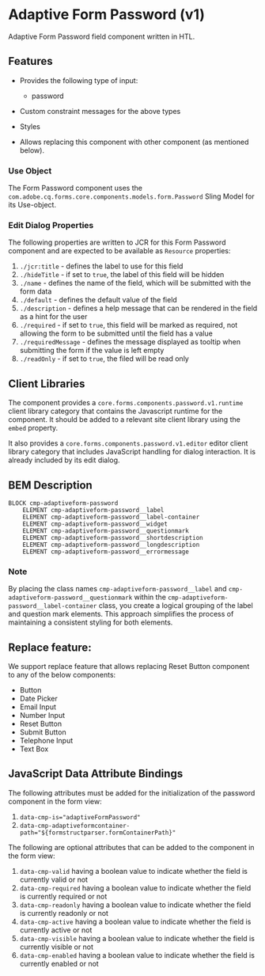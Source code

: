 <!--
Copyright 2024 Adobe

Licensed under the Apache License, Version 2.0 (the "License");
you may not use this file except in compliance with the License.
You may obtain a copy of the License at

    http://www.apache.org/licenses/LICENSE-2.0

Unless required by applicable law or agreed to in writing, software
distributed under the License is distributed on an "AS IS" BASIS,
WITHOUT WARRANTIES OR CONDITIONS OF ANY KIND, either express or implied.
See the License for the specific language governing permissions and
limitations under the License.
-->
Adaptive Form Password (v1)
====
Adaptive Form Password field component written in HTL.

## Features

* Provides the following type of input:
  * password

* Custom constraint messages for the above types
* Styles
* Allows replacing this component with other component (as mentioned below).

### Use Object
The Form Password component uses the `com.adobe.cq.forms.core.components.models.form.Password` Sling Model for its Use-object.

### Edit Dialog Properties
The following properties are written to JCR for this Form Password component and are expected to be available as `Resource` properties:

1. `./jcr:title` - defines the label to use for this field
2. `./hideTitle` - if set to `true`, the label of this field will be hidden
3. `./name` - defines the name of the field, which will be submitted with the form data
4. `./default` - defines the default value of the field
5. `./description` - defines a help message that can be rendered in the field as a hint for the user
6. `./required` - if set to `true`, this field will be marked as required, not allowing the form to be submitted until the field has a value
7. `./requiredMessage` - defines the message displayed as tooltip when submitting the form if the value is left empty
8. `./readOnly` - if set to `true`, the filed will be read only

## Client Libraries
The component provides a `core.forms.components.password.v1.runtime` client library category that contains the Javascript runtime for the component. 
It should be added to a relevant site client library using the `embed` property.

It also provides a `core.forms.components.password.v1.editor` editor client library category that includes
JavaScript handling for dialog interaction. It is already included by its edit dialog.

## BEM Description
```
BLOCK cmp-adaptiveform-password
    ELEMENT cmp-adaptiveform-password__label
    ELEMENT cmp-adaptiveform-password__label-container
    ELEMENT cmp-adaptiveform-password__widget
    ELEMENT cmp-adaptiveform-password__questionmark
    ELEMENT cmp-adaptiveform-password__shortdescription
    ELEMENT cmp-adaptiveform-password__longdescription
    ELEMENT cmp-adaptiveform-password__errormessage
```

### Note
By placing the class names `cmp-adaptiveform-password__label` and `cmp-adaptiveform-password__questionmark` within the `cmp-adaptiveform-password__label-container` class, you create a logical grouping of the label and question mark elements. This approach simplifies the process of maintaining a consistent styling for both elements.

## Replace feature:
We support replace feature that allows replacing Reset Button component to any of the below components:

* Button
* Date Picker
* Email Input
* Number Input
* Reset Button
* Submit Button
* Telephone Input
* Text Box

## JavaScript Data Attribute Bindings

The following attributes must be added for the initialization of the password component in the form view:  
 1. `data-cmp-is="adaptiveFormPassword"`
 2. `data-cmp-adaptiveformcontainer-path="${formstructparser.formContainerPath}"`


The following are optional attributes that can be added to the component in the form view:
1. `data-cmp-valid` having a boolean value to indicate whether the field is currently valid or not
2. `data-cmp-required` having a boolean value to indicate whether the field is currently required or not
3. `data-cmp-readonly` having a boolean value to indicate whether the field is currently readonly or not
4. `data-cmp-active` having a boolean value to indicate whether the field is currently active or not 
5. `data-cmp-visible` having a boolean value to indicate whether the field is currently visible or not
6. `data-cmp-enabled` having a boolean value to indicate whether the field is currently enabled or not